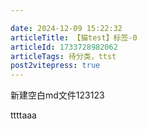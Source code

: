 ```yaml
---

date: 2024-12-09 15:22:32
articleTitle: 【猫test】标签-0
articleId: 1733728982062
articleTags: 待分类，ttst
post2vitepress: true
---
```

新建空白md文件123123

ttttaaa